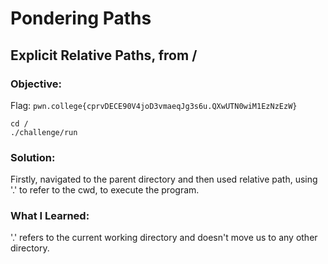 # Pondering Paths
## Explicit Relative Paths, from /

### Objective: 

Flag: `pwn.college{cprvDECE90V4joD3vmaeqJg3s6u.QXwUTN0wiM1EzNzEzW}`

```
cd /
./challenge/run
```

### Solution:

Firstly, navigated to the parent directory and then used relative path, using '.' to refer to the cwd, to execute the program.

### What I Learned: 

'.' refers to the current working directory and doesn't move us to any other directory.